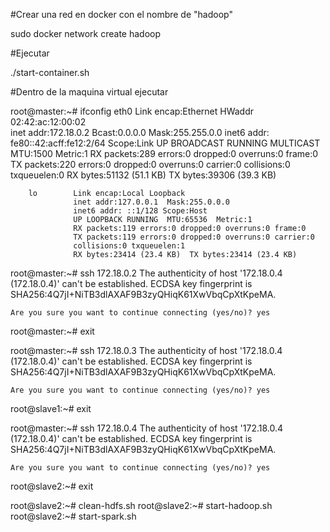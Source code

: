 #Crear una red en docker con el nombre de "hadoop"

sudo docker network create hadoop


#Ejecutar 

./start-container.sh


#Dentro de la maquina virtual ejecutar


root@master:~# ifconfig
		eth0      Link encap:Ethernet  HWaddr 02:42:ac:12:00:02  
		          inet addr:172.18.0.2  Bcast:0.0.0.0  Mask:255.255.0.0
		          inet6 addr: fe80::42:acff:fe12:2/64 Scope:Link
		          UP BROADCAST RUNNING MULTICAST  MTU:1500  Metric:1
		          RX packets:289 errors:0 dropped:0 overruns:0 frame:0
		          TX packets:220 errors:0 dropped:0 overruns:0 carrier:0
		          collisions:0 txqueuelen:0 
		          RX bytes:51132 (51.1 KB)  TX bytes:39306 (39.3 KB)

		lo        Link encap:Local Loopback  
		          inet addr:127.0.0.1  Mask:255.0.0.0
		          inet6 addr: ::1/128 Scope:Host
		          UP LOOPBACK RUNNING  MTU:65536  Metric:1
		          RX packets:119 errors:0 dropped:0 overruns:0 frame:0
		          TX packets:119 errors:0 dropped:0 overruns:0 carrier:0
		          collisions:0 txqueuelen:1 
		          RX bytes:23414 (23.4 KB)  TX bytes:23414 (23.4 KB)


root@master:~# ssh 172.18.0.2 
	The authenticity of host '172.18.0.4 (172.18.0.4)' can't be established.
	ECDSA key fingerprint is SHA256:4Q7jI+NiTB3dlAXAF9B3zyQHiqK61XwVbqCpXtKpeMA.

	Are you sure you want to continue connecting (yes/no)? yes
root@master:~# exit


root@master:~# ssh 172.18.0.3
	The authenticity of host '172.18.0.4 (172.18.0.4)' can't be established.
	ECDSA key fingerprint is SHA256:4Q7jI+NiTB3dlAXAF9B3zyQHiqK61XwVbqCpXtKpeMA.
	
	Are you sure you want to continue connecting (yes/no)? yes
root@slave1:~# exit

root@master:~# ssh 172.18.0.4
	The authenticity of host '172.18.0.4 (172.18.0.4)' can't be established.
	ECDSA key fingerprint is SHA256:4Q7jI+NiTB3dlAXAF9B3zyQHiqK61XwVbqCpXtKpeMA.
	
	Are you sure you want to continue connecting (yes/no)? yes
root@slave2:~# exit


root@slave2:~# clean-hdfs.sh
root@slave2:~# start-hadoop.sh
root@slave2:~# start-spark.sh

